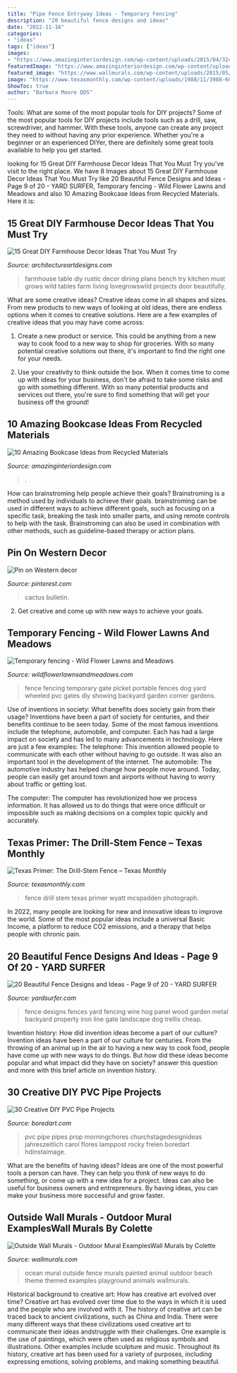 ```yaml
---
title: "Pipe Fence Entryway Ideas - Temporary Fencing"
description: "20 beautiful fence designs and ideas"
date: "2022-11-16"
categories:
- "ideas"
tags: ["ideas"]
images:
- "https://www.amazinginteriordesign.com/wp-content/uploads/2015/04/324.jpg"
featuredImage: "https://www.amazinginteriordesign.com/wp-content/uploads/2015/04/324.jpg"
featured_image: "https://www.wallmurals.com/wp-content/uploads/2015/05/ocean_animal_painted_fence_mural.png"
image: "https://www.texasmonthly.com/wp-content/uploads/1988/11/3988-600x0-c-default.jpeg"
ShowToc: true
author: "Barbara Moore DDS"
---
```



Tools: What are some of the most popular tools for DIY projects?
Some of the most popular tools for DIY projects include tools such as a drill, saw, screwdriver, and hammer. With these tools, anyone can create any project they need to without having any prior experience. Whether you're a beginner or an experienced DIYer, there are definitely some great tools available to help you get started.

	

		
looking for 15 Great DIY Farmhouse Decor Ideas That You Must Try you've visit to the right place. We have 8 Images about 15 Great DIY Farmhouse Decor Ideas That You Must Try like 20 Beautiful Fence Designs and Ideas - Page 9 of 20 - YARD SURFER, Temporary fencing - Wild Flower Lawns and Meadows and also 10 Amazing Bookcase Ideas from Recycled Materials. Here it is:
		
    
## 15 Great DIY Farmhouse Decor Ideas That You Must Try

<img loading=lazy src="http://www.architectureartdesigns.com/wp-content/uploads/2017/05/15-Great-DIY-Farmhouse-Decor-Ideas-That-You-Must-Try-2.jpg" onerror="this.onerror=null;this.src='https://tse2.mm.bing.net/th?id=OIP.5k8Q4Wt-g8PzxCpj1-WO4wHaLH&amp;pid=15.1';" alt="15 Great DIY Farmhouse Decor Ideas That You Must Try">

_Source: architectureartdesigns.com_

>farmhouse table diy rustic decor dining plans bench try kitchen must grows wild tables farm living lovegrowswild projects door beautifully. 

	

What are some creative ideas?
Creative ideas come in all shapes and sizes. From new products to new ways of looking at old ideas, there are endless options when it comes to creative solutions. Here are a few examples of creative ideas that you may have come across: 
1. Create a new product or service. This could be anything from a new way to cook food to a new way to shop for groceries. With so many potential creative solutions out there, it's important to find the right one for your needs. 

2. Use your creativity to think outside the box. When it comes time to come up with ideas for your business, don't be afraid to take some risks and go with something different. With so many potential products and services out there, you're sure to find something that will get your business off the ground! 


    
## 10 Amazing Bookcase Ideas From Recycled Materials

<img loading=lazy src="https://www.amazinginteriordesign.com/wp-content/uploads/2015/04/324.jpg" onerror="this.onerror=null;this.src='https://tse2.mm.bing.net/th?id=OIP.Ah_G37u5GmxjpbmV7uughQHaLE&amp;pid=15.1';" alt="10 Amazing Bookcase Ideas from Recycled Materials">

_Source: amazinginteriordesign.com_

>. 

	

How can brainstroming help people achieve their goals?
Brainstroming is a method used by individuals to achieve their goals. brainstroming can be used in different ways to achieve different goals, such as focusing on a specific task, breaking the task into smaller parts, and using remote controls to help with the task. Brainstroming can also be used in combination with other methods, such as guideline-based therapy or action plans.

    
## Pin On Western Decor

<img loading=lazy src="https://i.pinimg.com/736x/e8/6c/c1/e86cc1bfd3bdb15ce7980214ffede7e7--paper-cactus-bulletin-board-paper.jpg" onerror="this.onerror=null;this.src='https://tse2.mm.bing.net/th?id=OIP.Zf70w9QurkH71VgSuYrTdQHaJ6&amp;pid=15.1';" alt="Pin on Western decor">

_Source: pinterest.com_

>cactus bulletin. 

	

2. Get creative and come up with new ways to achieve your goals.

    
## Temporary Fencing - Wild Flower Lawns And Meadows

<img loading=lazy src="https://www.wildflowerlawnsandmeadows.com/wp-content/uploads/2016/01/corner-and-gate.jpg" onerror="this.onerror=null;this.src='https://tse3.mm.bing.net/th?id=OIP.kI4ZjmPt34XY3tH_Fl8BywHaFT&amp;pid=15.1';" alt="Temporary fencing - Wild Flower Lawns and Meadows">

_Source: wildflowerlawnsandmeadows.com_

>fence fencing temporary gate picket portable fences dog yard wheeled pvc gates diy showing backyard garden corner gardens. 

	

Use of inventions in society: What benefits does society gain from their usage?
Inventions have been a part of society for centuries, and their benefits continue to be seen today. Some of the most famous inventions include the telephone, automobile, and computer. Each has had a large impact on society and has led to many advancements in technology. Here are just a few examples: The telephone: This invention allowed people to communicate with each other without having to go outside. It was also an important tool in the development of the internet.
The automobile: The automotive industry has helped change how people move around. Today, people can easily get around town and airports without having to worry about traffic or getting lost.

The computer: The computer has revolutionized how we process information. It has allowed us to do things that were once difficult or impossible such as making decisions on a complex topic quickly and accurately.

    
## Texas Primer: The Drill-Stem Fence – Texas Monthly

<img loading=lazy src="https://www.texasmonthly.com/wp-content/uploads/1988/11/3988-600x0-c-default.jpeg" onerror="this.onerror=null;this.src='https://tse1.mm.bing.net/th?id=OIP.LcDUeHeYkaU8J9034qpgAgHaKW&amp;pid=15.1';" alt="Texas Primer: The Drill-Stem Fence – Texas Monthly">

_Source: texasmonthly.com_

>fence drill stem texas primer wyatt mcspadden photograph. 

	

In 2022, many people are looking for new and innovative ideas to improve the world. Some of the most popular ideas include a universal Basic Income, a platform to reduce CO2 emissions, and a therapy that helps people with chronic pain.

    
## 20 Beautiful Fence Designs And Ideas - Page 9 Of 20 - YARD SURFER

<img loading=lazy src="http://yardsurfer.com/wp-content/uploads/2017/01/Fence-Designs-and-Ideas-9.jpg" onerror="this.onerror=null;this.src='https://tse1.mm.bing.net/th?id=OIP.if5lF0GvUAqHfvhkq7T5TQHaNK&amp;pid=15.1';" alt="20 Beautiful Fence Designs and Ideas - Page 9 of 20 - YARD SURFER">

_Source: yardsurfer.com_

>fence designs fences yard fencing wire hog panel wood garden metal backyard property iron line gate landscape dog trellis cheap. 

	

Invention history: How did invention ideas become a part of our culture?
Invention ideas have been a part of our culture for centuries. From the throwing of an animal up in the air to having a new way to cook food, people have come up with new ways to do things. But how did these ideas become popular and what impact did they have on society? answer this question and more with this brief article on invention history.

    
## 30 Creative DIY PVC Pipe Projects

<img loading=lazy src="http://www.boredart.com/wp-content/uploads/2017/06/Creative-DIY-PVC-Pipe-Projects00025.jpg" onerror="this.onerror=null;this.src='https://tse2.mm.bing.net/th?id=OIP.p_dfedvfnq5h55pSdj2vEAHaJ2&amp;pid=15.1';" alt="30 Creative DIY PVC Pipe Projects">

_Source: boredart.com_

>pvc pipe pipes prop morningchores churchstagedesignideas jahreszeitlich carol flores lamppost rocky freien boredart hdinstaimage. 

	

What are the benefits of having ideas?
Ideas are one of the most powerful tools a person can have. They can help you think of new ways to do something, or come up with a new idea for a project. Ideas can also be useful for business owners and entrepreneurs. By having ideas, you can make your business more successful and grow faster.

    
## Outside Wall Murals - Outdoor Mural ExamplesWall Murals By Colette

<img loading=lazy src="https://www.wallmurals.com/wp-content/uploads/2015/05/ocean_animal_painted_fence_mural.png" onerror="this.onerror=null;this.src='https://tse1.mm.bing.net/th?id=OIP.5ziwzFvKmgNiziKHClI4rAHaFj&amp;pid=15.1';" alt="Outside Wall Murals - Outdoor Mural ExamplesWall Murals by Colette">

_Source: wallmurals.com_

>ocean mural outside fence murals painted animal outdoor beach theme themed examples playground animals wallmurals. 

	

Historical background to creative art: How has creative art evolved over time?
Creative art has evolved over time due to the ways in which it is used and the people who are involved with it. The history of creative art can be traced back to ancient civilizations, such as China and India. There were many different ways that these civilizations used creative art to communicate their ideas andstruggle with their challenges. One example is the use of paintings, which were often used as religious symbols and illustrations. Other examples include sculpture and music. Throughout its history, creative art has been used for a variety of purposes, including expressing emotions, solving problems, and making something beautiful.

